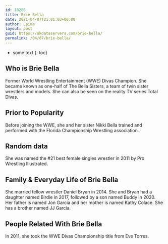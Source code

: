 ```yaml
---
id: 18286
title: Brie Bella
date: 2021-04-07T21:01:03+00:00
author: Laima
layout: post
guid: https://ukdataservers.com/brie-bella/
permalink: /04/07/brie-bella/
---
```


* some text
{: toc}


## Who is Brie Bella
                  
                  
                  
Former World Wrestling Entertainment (WWE) Divas Champion. She became known as one-half of The Bella Sisters, a team of twin sister wrestlers and models. She can also be seen on the reality TV series Total Divas.
                  
              
            
              
            
                
                
                
## Prior to Popularity
                  
                  
                  
Before joining the WWE, she and her sister Nikki Bella trained and performed with the Florida Championship Wrestling association.
                  
              
            
              
            
                
                
                
## Random data
                  
                  
                  
She was named the #21 best female singles wrestler in 2011 by Pro Wrestling Illustrated.
                  
              
            
              
            
                
                
                
## Family & Everyday Life of Brie Bella
                  
                  
                  
She married fellow wrestler Daniel Bryan in 2014. She and Bryan had a daughter named Birdie in 2017, followed by a son named Buddy in 2020. Her father is named Jon Garcia and her mother is named Kathy Colace. She has a brother named JJ Garcia. 
                  
              
            
              
            
                
                
                
## People Related With Brie Bella
                  
                  
                  
In 2011, she took the WWE Divas Championship title from Eve Torres. 
                  
              
            
              
            
                
              
            
              
              
            
            
              
            
          
          
          
